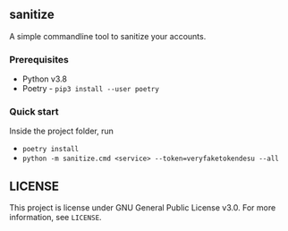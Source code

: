 ## sanitize
A simple commandline tool to sanitize your accounts.

### Prerequisites

- Python v3.8
- Poetry - `pip3 install --user poetry`

### Quick start
Inside the project folder, run

- `poetry install`
- `python -m sanitize.cmd <service> --token=veryfaketokendesu --all`

## LICENSE
This project is license under GNU General Public License v3.0. For more information, see `LICENSE`.
